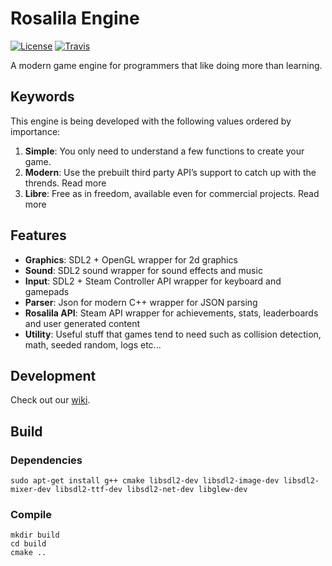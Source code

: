 Rosalila Engine
===============

[![License](https://img.shields.io/badge/license-MIT-brightgreen.svg)](https://github.com/Rosalila/RosalilaEngine/blob/master/LICENSE)
[![Travis](https://img.shields.io/travis/Rosalila/RosalilaEngine.svg?logo=travis)](https://travis-ci.org/Rosalila/RosalilaEngine)

A modern game engine for programmers that like doing more than learning.

## Keywords

This engine is being developed with the following values ordered by importance:

1. **Simple**: You only need to understand a few functions to create your game.
2. **Modern**: Use the prebuilt third party API’s support to catch up with the thrends. Read more
3. **Libre**: Free as in freedom, available even for commercial projects. Read more

## Features

* **Graphics**: SDL2 + OpenGL wrapper for 2d graphics
* **Sound**: SDL2 sound wrapper for sound effects and music
* **Input**: SDL2 + Steam Controller API wrapper for keyboard and gamepads
* **Parser**: Json for modern C++ wrapper for JSON parsing
* **Rosalila API**: Steam API wrapper for achievements, stats, leaderboards and user generated content
* **Utility**: Useful stuff that games tend to need such as collision detection, math, seeded random, logs etc...

## Development

Check out our [wiki](https://github.com/Rosalila/RosalilaEngine/wiki).

## Build

### Dependencies

```
sudo apt-get install g++ cmake libsdl2-dev libsdl2-image-dev libsdl2-mixer-dev libsdl2-ttf-dev libsdl2-net-dev libglew-dev
```

### Compile

```
mkdir build
cd build
cmake ..
```
